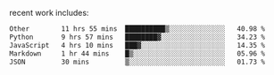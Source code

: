 
<!--<img width="1415" height="100" alt="blu" src="https://github.com/rdsilva01/rdsilva01/assets/101207588/deb060e5-d035-4f09-b511-e3f50605b207">-->

<!-- \> Enthusiastic about developing and building solutions <br>
\> Computer Science and Engineering @ UBI -->

<!-- <a href="https://www.rodrigosilva.live/">personal website</a> 🏁 -->

<!-- ![](https://komarev.com/ghpvc/?username=rdsilva01) -->

recent work includes:
<!--START_SECTION:waka-->

```txt
Other        11 hrs 55 mins  ██████████▒░░░░░░░░░░░░░░   40.98 %
Python       9 hrs 57 mins   ████████▓░░░░░░░░░░░░░░░░   34.23 %
JavaScript   4 hrs 10 mins   ███▓░░░░░░░░░░░░░░░░░░░░░   14.35 %
Markdown     1 hr 44 mins    █▒░░░░░░░░░░░░░░░░░░░░░░░   05.96 %
JSON         30 mins         ▒░░░░░░░░░░░░░░░░░░░░░░░░   01.73 %
```

<!--END_SECTION:waka-->

